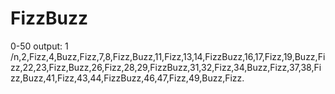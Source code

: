 # FizzBuzz
0-50 output:
1 /n,2,Fizz,4,Buzz,Fizz,7,8,Fizz,Buzz,11,Fizz,13,14,FizzBuzz,16,17,Fizz,19,Buzz,Fizz,22,23,Fizz,Buzz,26,Fizz,28,29,FizzBuzz,31,32,Fizz,34,Buzz,Fizz,37,38,Fizz,Buzz,41,Fizz,43,44,FizzBuzz,46,47,Fizz,49,Buzz,Fizz.
